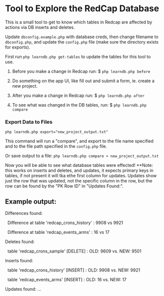 # Tool to Explore the RedCap Database

This is a small tool to get to know which tables in Redcap are affected by actions via DB inserts and deletes.

Update  `dbconfig.example.php` with database creds, then change filename to `dbconfig.php`, and update the `config.php` file (make sure the directory exists for exports).

First run `php learndb.php get-tables` to update the tables for this tool to use.

1) Before you make a change in Redcap run: $ `php learndb.php before`

2) Do something on the app UI, like fill out and submit a form, ie. create a new project.

3) After you make a change in Redcap run: $ `php learndb.php after`

4) To see what was changed in the DB tables, run: $ `php learndb.php compare`

### Export Data to Files

 `php learndb.php export="new_project_output.txt"`

 This command will run a "compare", and export to the file name specified and to the file path specified in the `config.php` file.

 Or save output to a file: `php learndb.php compare > new_project_output.txt`

Now you will be able to see what database tables were effected! **Note: this works on inserts and deletes, and updates, it expects primary keys in tables, if not present it will tka ethe first column for updates.  Updates show just the row that was updated, not the specific column in the row, but the row can be found by the "PK Row ID" in "Updates Found:".

## Example output:

Differences found:

&nbsp;&nbsp;Difference at table 'redcap_crons_history' : 9908 vs 9921
  
&nbsp;&nbsp;Difference at table 'redcap_events_arms' : 16 vs 17
  
Deletes found:

&nbsp;&nbsp;table 'redcap_crons_sample' [DELETE] : OLD: 9609 vs. NEW: 9501

Inserts found:

&nbsp;&nbsp;table 'redcap_crons_history' [INSERT] : OLD: 9908 vs. NEW: 9921
  
&nbsp;&nbsp;table 'redcap_events_arms' [INSERT] : OLD: 16 vs. NEW: 17

Updates found: ...

